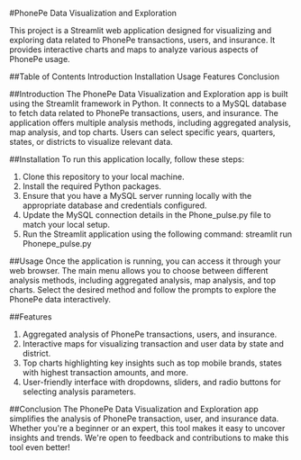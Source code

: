 #PhonePe Data Visualization and Exploration

This project is a Streamlit web application designed for visualizing and exploring data related to PhonePe transactions, users, and insurance. It provides interactive charts and maps to analyze various aspects of PhonePe usage.

##Table of Contents
Introduction
Installation
Usage
Features
Conclusion

##Introduction
The PhonePe Data Visualization and Exploration app is built using the Streamlit framework in Python. It connects to a MySQL database to fetch data related to PhonePe transactions, users, and insurance. The application offers multiple analysis methods, including aggregated analysis, map analysis, and top charts. Users can select specific years, quarters, states, or districts to visualize relevant data.

##Installation
To run this application locally, follow these steps:

1. Clone this repository to your local machine.
2. Install the required Python packages.
3. Ensure that you have a MySQL server running locally with the appropriate database and credentials configured.
4. Update the MySQL connection details in the Phone_pulse.py file to match your local setup.
5. Run the Streamlit application using the following command:
   streamlit run Phonepe_pulse.py
   
##Usage
Once the application is running, you can access it through your web browser. The main menu allows you to choose between different analysis methods, including aggregated analysis, map analysis, and top charts. Select the desired method and follow the prompts to explore the PhonePe data interactively.

##Features
1. Aggregated analysis of PhonePe transactions, users, and insurance.
2. Interactive maps for visualizing transaction and user data by state and district.
3. Top charts highlighting key insights such as top mobile brands, states with highest transaction amounts, and more.
4. User-friendly interface with dropdowns, sliders, and radio buttons for selecting analysis parameters.

##Conclusion
The PhonePe Data Visualization and Exploration app simplifies the analysis of PhonePe transaction, user, and insurance data. Whether you're a beginner or an expert, this tool makes it easy to uncover insights and trends. We're open to feedback and contributions to make this tool even better!
